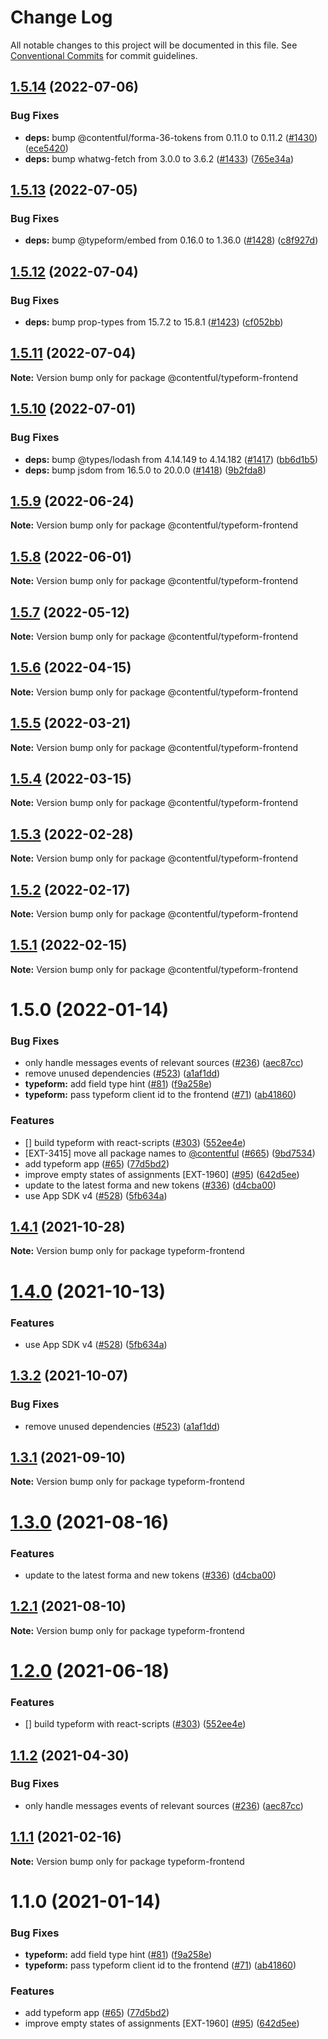 # Change Log

All notable changes to this project will be documented in this file.
See [Conventional Commits](https://conventionalcommits.org) for commit guidelines.

## [1.5.14](https://github.com/contentful/apps/compare/@contentful/typeform-frontend@1.5.13...@contentful/typeform-frontend@1.5.14) (2022-07-06)


### Bug Fixes

* **deps:** bump @contentful/forma-36-tokens from 0.11.0 to 0.11.2 ([#1430](https://github.com/contentful/apps/issues/1430)) ([ece5420](https://github.com/contentful/apps/commit/ece54203bb25b1ce91617fd02252beadbff31561))
* **deps:** bump whatwg-fetch from 3.0.0 to 3.6.2 ([#1433](https://github.com/contentful/apps/issues/1433)) ([765e34a](https://github.com/contentful/apps/commit/765e34aefaa0cc273db7ac3dbae9d7b1153dfe98))





## [1.5.13](https://github.com/contentful/apps/compare/@contentful/typeform-frontend@1.5.12...@contentful/typeform-frontend@1.5.13) (2022-07-05)


### Bug Fixes

* **deps:** bump @typeform/embed from 0.16.0 to 1.36.0 ([#1428](https://github.com/contentful/apps/issues/1428)) ([c8f927d](https://github.com/contentful/apps/commit/c8f927df23254680eb761b219176883b061e6ecc))





## [1.5.12](https://github.com/contentful/apps/compare/@contentful/typeform-frontend@1.5.11...@contentful/typeform-frontend@1.5.12) (2022-07-04)


### Bug Fixes

* **deps:** bump prop-types from 15.7.2 to 15.8.1 ([#1423](https://github.com/contentful/apps/issues/1423)) ([cf052bb](https://github.com/contentful/apps/commit/cf052bbe4847bfbbed261f08612abe9a47af5e6b))





## [1.5.11](https://github.com/contentful/apps/compare/@contentful/typeform-frontend@1.5.10...@contentful/typeform-frontend@1.5.11) (2022-07-04)

**Note:** Version bump only for package @contentful/typeform-frontend





## [1.5.10](https://github.com/contentful/apps/compare/@contentful/typeform-frontend@1.5.9...@contentful/typeform-frontend@1.5.10) (2022-07-01)


### Bug Fixes

* **deps:** bump @types/lodash from 4.14.149 to 4.14.182 ([#1417](https://github.com/contentful/apps/issues/1417)) ([bb6d1b5](https://github.com/contentful/apps/commit/bb6d1b51f09daf940438397d0463c4bc87af6821))
* **deps:** bump jsdom from 16.5.0 to 20.0.0 ([#1418](https://github.com/contentful/apps/issues/1418)) ([9b2fda8](https://github.com/contentful/apps/commit/9b2fda8175e583c2f3b43596832513db22ccaebb))





## [1.5.9](https://github.com/contentful/apps/compare/@contentful/typeform-frontend@1.5.8...@contentful/typeform-frontend@1.5.9) (2022-06-24)

**Note:** Version bump only for package @contentful/typeform-frontend





## [1.5.8](https://github.com/contentful/apps/compare/@contentful/typeform-frontend@1.5.7...@contentful/typeform-frontend@1.5.8) (2022-06-01)

**Note:** Version bump only for package @contentful/typeform-frontend





## [1.5.7](https://github.com/contentful/apps/compare/@contentful/typeform-frontend@1.5.6...@contentful/typeform-frontend@1.5.7) (2022-05-12)

**Note:** Version bump only for package @contentful/typeform-frontend





## [1.5.6](https://github.com/contentful/apps/compare/@contentful/typeform-frontend@1.5.5...@contentful/typeform-frontend@1.5.6) (2022-04-15)

**Note:** Version bump only for package @contentful/typeform-frontend





## [1.5.5](https://github.com/contentful/apps/compare/@contentful/typeform-frontend@1.5.4...@contentful/typeform-frontend@1.5.5) (2022-03-21)

**Note:** Version bump only for package @contentful/typeform-frontend





## [1.5.4](https://github.com/contentful/apps/compare/@contentful/typeform-frontend@1.5.3...@contentful/typeform-frontend@1.5.4) (2022-03-15)

**Note:** Version bump only for package @contentful/typeform-frontend





## [1.5.3](https://github.com/contentful/apps/compare/@contentful/typeform-frontend@1.5.2...@contentful/typeform-frontend@1.5.3) (2022-02-28)

**Note:** Version bump only for package @contentful/typeform-frontend





## [1.5.2](https://github.com/contentful/apps/compare/@contentful/typeform-frontend@1.5.1...@contentful/typeform-frontend@1.5.2) (2022-02-17)

**Note:** Version bump only for package @contentful/typeform-frontend





## [1.5.1](https://github.com/contentful/apps/compare/@contentful/typeform-frontend@1.5.0...@contentful/typeform-frontend@1.5.1) (2022-02-15)

**Note:** Version bump only for package @contentful/typeform-frontend





# 1.5.0 (2022-01-14)


### Bug Fixes

* only handle messages events of relevant sources ([#236](https://github.com/contentful/apps/issues/236)) ([aec87cc](https://github.com/contentful/apps/commit/aec87cc6158eb1cf9397283e6e98ac71c46099f7))
* remove unused dependencies ([#523](https://github.com/contentful/apps/issues/523)) ([a1af1dd](https://github.com/contentful/apps/commit/a1af1dd07726c1119e0c16fcbdfb3bea4f88dae2))
* **typeform:** add field type hint ([#81](https://github.com/contentful/apps/issues/81)) ([f9a258e](https://github.com/contentful/apps/commit/f9a258ea5b62711b07e147b54c35e7bc0a23bf9a))
* **typeform:** pass typeform client id to the frontend ([#71](https://github.com/contentful/apps/issues/71)) ([ab41860](https://github.com/contentful/apps/commit/ab41860cb740c9563bd537c3ea9ae80eb0e10545))


### Features

* [] build typeform with react-scripts ([#303](https://github.com/contentful/apps/issues/303)) ([552ee4e](https://github.com/contentful/apps/commit/552ee4ee3733e65964a370ccaae334ba663563a0))
* [EXT-3415] move all package names to [@contentful](https://github.com/contentful) ([#665](https://github.com/contentful/apps/issues/665)) ([9bd7534](https://github.com/contentful/apps/commit/9bd75340860e59f25b4eed900a832a482508f603))
* add typeform app ([#65](https://github.com/contentful/apps/issues/65)) ([77d5bd2](https://github.com/contentful/apps/commit/77d5bd21f28809cbc52575ea4c32c02cbf9805cf))
* improve empty states of assignments [EXT-1960] ([#95](https://github.com/contentful/apps/issues/95)) ([642d5ee](https://github.com/contentful/apps/commit/642d5ee11664f87acb9797e39c07e1ceabb588c6))
* update to the latest forma and new tokens ([#336](https://github.com/contentful/apps/issues/336)) ([d4cba00](https://github.com/contentful/apps/commit/d4cba009066b590b790b0d32bb1afbcf699d3bee))
* use App SDK v4 ([#528](https://github.com/contentful/apps/issues/528)) ([5fb634a](https://github.com/contentful/apps/commit/5fb634a0679de8af4ada0de3d571a8a5e5564090))





## [1.4.1](https://github.com/contentful/apps/compare/typeform-frontend@1.4.0...typeform-frontend@1.4.1) (2021-10-28)

**Note:** Version bump only for package typeform-frontend





# [1.4.0](https://github.com/contentful/apps/compare/typeform-frontend@1.3.2...typeform-frontend@1.4.0) (2021-10-13)


### Features

* use App SDK v4 ([#528](https://github.com/contentful/apps/issues/528)) ([5fb634a](https://github.com/contentful/apps/commit/5fb634a0679de8af4ada0de3d571a8a5e5564090))





## [1.3.2](https://github.com/contentful/apps/compare/typeform-frontend@1.3.1...typeform-frontend@1.3.2) (2021-10-07)


### Bug Fixes

* remove unused dependencies ([#523](https://github.com/contentful/apps/issues/523)) ([a1af1dd](https://github.com/contentful/apps/commit/a1af1dd07726c1119e0c16fcbdfb3bea4f88dae2))





## [1.3.1](https://github.com/contentful/apps/compare/typeform-frontend@1.3.0...typeform-frontend@1.3.1) (2021-09-10)

**Note:** Version bump only for package typeform-frontend





# [1.3.0](https://github.com/contentful/apps/compare/typeform-frontend@1.2.1...typeform-frontend@1.3.0) (2021-08-16)


### Features

* update to the latest forma and new tokens ([#336](https://github.com/contentful/apps/issues/336)) ([d4cba00](https://github.com/contentful/apps/commit/d4cba009066b590b790b0d32bb1afbcf699d3bee))





## [1.2.1](https://github.com/contentful/apps/compare/typeform-frontend@1.2.0...typeform-frontend@1.2.1) (2021-08-10)

**Note:** Version bump only for package typeform-frontend





# [1.2.0](https://github.com/contentful/apps/compare/typeform-frontend@1.1.2...typeform-frontend@1.2.0) (2021-06-18)


### Features

* [] build typeform with react-scripts ([#303](https://github.com/contentful/apps/issues/303)) ([552ee4e](https://github.com/contentful/apps/commit/552ee4ee3733e65964a370ccaae334ba663563a0))





## [1.1.2](https://github.com/contentful/apps/compare/typeform-frontend@1.1.1...typeform-frontend@1.1.2) (2021-04-30)


### Bug Fixes

* only handle messages events of relevant sources ([#236](https://github.com/contentful/apps/issues/236)) ([aec87cc](https://github.com/contentful/apps/commit/aec87cc6158eb1cf9397283e6e98ac71c46099f7))





## [1.1.1](https://github.com/contentful/apps/compare/typeform-frontend@1.1.0...typeform-frontend@1.1.1) (2021-02-16)

**Note:** Version bump only for package typeform-frontend





# 1.1.0 (2021-01-14)


### Bug Fixes

* **typeform:** add field type hint ([#81](https://github.com/contentful/apps/issues/81)) ([f9a258e](https://github.com/contentful/apps/commit/f9a258ea5b62711b07e147b54c35e7bc0a23bf9a))
* **typeform:** pass typeform client id to the frontend ([#71](https://github.com/contentful/apps/issues/71)) ([ab41860](https://github.com/contentful/apps/commit/ab41860cb740c9563bd537c3ea9ae80eb0e10545))


### Features

* add typeform app ([#65](https://github.com/contentful/apps/issues/65)) ([77d5bd2](https://github.com/contentful/apps/commit/77d5bd21f28809cbc52575ea4c32c02cbf9805cf))
* improve empty states of assignments [EXT-1960] ([#95](https://github.com/contentful/apps/issues/95)) ([642d5ee](https://github.com/contentful/apps/commit/642d5ee11664f87acb9797e39c07e1ceabb588c6))
